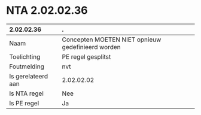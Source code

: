 # NTA 2.02.02.36

 2.02.02.36 | . 
 :--- | :--- 
 Naam | Concepten MOETEN NIET opnieuw gedefinieerd worden 
 Toelichting | PE regel gesplitst 
 Foutmelding | nvt 
 Is gerelateerd aan | 2.02.02.02 
 Is NTA regel | Nee 
 Is PE regel | Ja 

